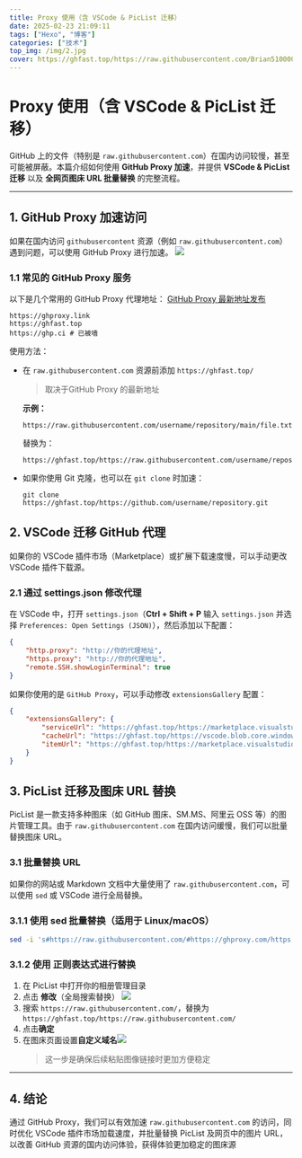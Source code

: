 ```yaml
---
title: Proxy 使用（含 VSCode & PicList 迁移）
date: 2025-02-23 21:09:11
tags: ["Hexo", "博客"]
categories: ["技术"]
top_img: /img/2.jpg
cover: https://ghfast.top/https://raw.githubusercontent.com/Brian510000/pic_bed/main/web-site/20250223045607120.png
---
```


# Proxy 使用（含 VSCode & PicList 迁移）

GitHub 上的文件（特别是 `raw.githubusercontent.com`）在国内访问较慢，甚至可能被屏蔽。本篇介绍如何使用 **GitHub Proxy 加速**，并提供 **VSCode & PicList 迁移** 以及 **全网页图床 URL 批量替换** 的完整流程。

---

## 1. GitHub Proxy 加速访问

如果在国内访问 `githubusercontent` 资源（例如 `raw.githubusercontent.com`）遇到问题，可以使用 GitHub Proxy 进行加速。
![](https://ghfast.top/https://raw.githubusercontent.com/Brian510000/pic_bed/main/web-site/20250223045633250.png)
### 1.1 常见的 GitHub Proxy 服务

以下是几个常用的 GitHub Proxy 代理地址：
[GitHub Proxy 最新地址发布](https://ghproxy.link/)
```
https://ghproxy.link
https://ghfast.top
https://ghp.ci # 已被墙
```

使用方法：

- 在 `raw.githubusercontent.com` 资源前添加 `https://ghfast.top/`
  >取决于GitHub Proxy 的最新地址
  
  **示例：**
  
  ```
  https://raw.githubusercontent.com/username/repository/main/file.txt
  ```
  
  替换为：
  
  ```
  https://ghfast.top/https://raw.githubusercontent.com/username/repository/main/file.txt
  ```
  
- 如果你使用 Git 克隆，也可以在 `git clone` 时加速：
  
  ```
  git clone https://ghfast.top/https://github.com/username/repository.git
  ```

## 2. VSCode 迁移 GitHub 代理

如果你的 VSCode 插件市场（Marketplace）或扩展下载速度慢，可以手动更改 VSCode 插件下载源。

### 2.1 通过 settings.json 修改代理

在 VSCode 中，打开 `settings.json`（**Ctrl + Shift + P** 输入 `settings.json` 并选择 `Preferences: Open Settings (JSON)`），然后添加以下配置：

```json
{
    "http.proxy": "http://你的代理地址",
    "https.proxy": "http://你的代理地址",
    "remote.SSH.showLoginTerminal": true
}
```

如果你使用的是 `GitHub Proxy`，可以手动修改 `extensionsGallery` 配置：

```json
{
    "extensionsGallery": {
        "serviceUrl": "https://ghfast.top/https://marketplace.visualstudio.com/_apis/public/gallery",
        "cacheUrl": "https://ghfast.top/https://vscode.blob.core.windows.net/gallery/index",
        "itemUrl": "https://ghfast.top/https://marketplace.visualstudio.com/items"
    }
}
```

## 3. PicList 迁移及图床 URL 替换

PicList 是一款支持多种图床（如 GitHub 图床、SM.MS、阿里云 OSS 等）的图片管理工具。由于 `raw.githubusercontent.com` 在国内访问缓慢，我们可以批量替换图床 URL。

### 3.1 批量替换 URL

如果你的网站或 Markdown 文档中大量使用了 `raw.githubusercontent.com`，可以使用 `sed` 或 VSCode 进行全局替换。

### 3.1.1 使用 sed 批量替换（适用于 Linux/macOS）

```sh
sed -i 's#https://raw.githubusercontent.com/#https://ghproxy.com/https://raw.githubusercontent.com/#g' *.md
```

### 3.1.2 使用 正则表达式进行替换

1. 在 PicList 中打开你的相册管理目录
2. 点击 **修改**（全局搜索替换）
![](https://ghfast.top/https://raw.githubusercontent.com/Brian510000/pic_bed/main/web-site/20250223210207666.png)
3. 搜索 `https://raw.githubusercontent.com/`，替换为 `https://ghfast.top/https://raw.githubusercontent.com/`
4.  点击**确定**
5. 在图床页面设置**自定义域名**![](https://ghfast.top/https://raw.githubusercontent.com/Brian510000/pic_bed/main/web-site/20250223210545813.png)
	>这一步是确保后续粘贴图像链接时更加方便稳定
---

## 4. 结论

通过 GitHub Proxy，我们可以有效加速 `raw.githubusercontent.com` 的访问，同时优化 VSCode 插件市场加载速度，并批量替换 PicList 及网页中的图片 URL，以改善 GitHub 资源的国内访问体验，获得体验更加稳定的图床源

